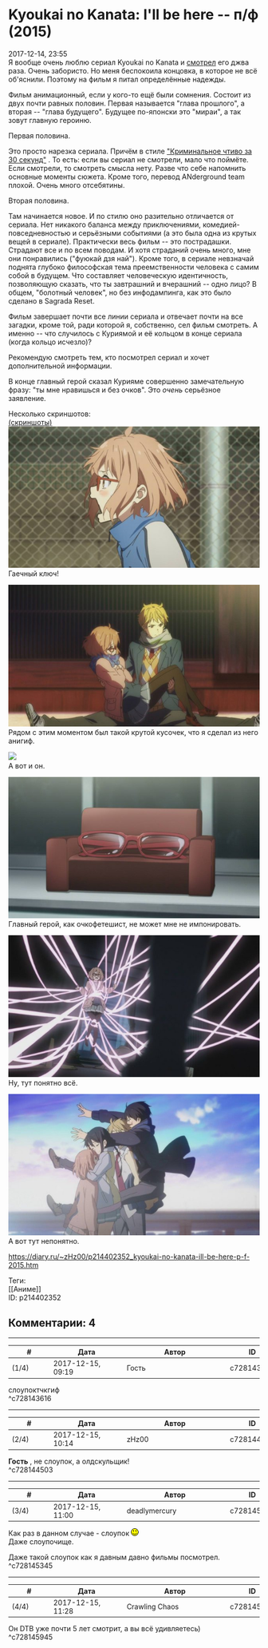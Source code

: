 Kyoukai no Kanata: I'll be here -- п/ф (2015)
=============================================

  
2017-12-14, 23:55  
 Я вообще очень люблю сериал Kyoukai no Kanata и  [смотрел](Kyoukai%20no%20Kanata%2001-12%20END)  его джва раза. Очень забористо. Но меня беспокоила концовка, в которое не всё об'яснили. Поэтому на фильм я питал определённые надежды.   
   
 Фильм анимационный, если у кого-то ещё были сомнения. Состоит из двух почти равных половин. Первая называется "глава прошлого", а вторая -- "глава будущего". Будущее по-японски это "мираи", а так зовут главную героиню.   
   
 Первая половина.   
   
 Это просто нарезка сериала. Причём в стиле  ["Криминальное чтиво за 30 секунд"](https://www.youtube.com/watch?v=2_BEv6pSylQ)  . То есть: если вы сериал не смотрели, мало что поймёте. Если смотрели, то смотреть смысла нету. Разве что себе напомнить основные моменты сюжета. Кроме того, перевод ANderground team плохой. Очень много отсебятины.   
   
 Вторая половина.   
   
 Там начинается новое. И по стилю оно разительно отличается от сериала. Нет никакого баланса между приключениями, комедией-повседневностью и серьёзными событиями (а это была одна из крутых вещей в сериале). Практически весь фильм -- это пострадашки. Страдают все и по всем поводам. И хотя страданий очень много, мне они понравились ("фуюкай дзя най"). Кроме того, в сериале невзначай поднята глубоко философская тема преемственности человека с самим собой в будущем. Что составляет человеческую идентичность, позволяющую сказать, что ты завтрашний и вчерашний -- одно лицо? В общем, "болотный человек", но без инфодампинга, как это было сделано в Sagrada Reset.   
   
 Фильм завершает почти все линии сериала и отвечает почти на все загадки, кроме той, ради которой я, собственно, сел фильм смотреть. А именно -- что случилось с Куриямой и её кольцом в конце сериала (когда кольцо исчезло)?   
   
 Рекомендую смотреть тем, кто посмотрел сериал и хочет дополнительной информации.   
   
 В конце главный герой сказал Курияме совершенно замечательную фразу: "ты мне нравишься и без очков". Это  *очень*  серьёзное заявление.   
   
 Несколько скриншотов:   
   [(скриншоты)](https://zHz00.diary.ru/p214402352.htm?index=1#linkmore214402352m1)      
  [![](pics/CrDZwNPl.jpg)](https://i.imgur.com/CrDZwNP.jpg)    
 Гаечный ключ!   
   
  [![](pics/pPizytol.jpg)](https://i.imgur.com/pPizyto.jpg)    
 Рядом с этим моментом был такой крутой кусочек, что я сделал из него анигиф.   
   
  [![](pics/0e7361d17765.gif)](https://i.imgur.com/fjzXDbO.mp4)    
 А вот и он.   
   
  [![](pics/qFqmqiUl.jpg)](https://i.imgur.com/qFqmqiU.jpg)    
 Главный герой, как очкофетешист, не может мне не импонировать.   
   
  [![](pics/Y3BdFW1l.jpg)](https://i.imgur.com/Y3BdFW1.jpg)    
 Ну, тут понятно всё.   
   
  [![](pics/CiPoSH5l.jpg)](https://i.imgur.com/CiPoSH5.jpg)    
 А вот тут непонятно.   
      
  
<https://diary.ru/~zHz00/p214402352_kyoukai-no-kanata-ill-be-here-p-f-2015.htm>  
  
Теги:  
[[Аниме]]  
ID: p214402352  


Комментарии: 4
--------------

  


---



|         #         |              Дата              |                     Автор                     |           ID           |
| --- | --- | --- | --- |
| (1/4) | 2017-12-15, 09:19 | Гость | c728143616 |

  
 слоупоктчкгиф   
 ^c728143616

---



|         #         |              Дата              |                     Автор                     |           ID           |
| --- | --- | --- | --- |
| (2/4) | 2017-12-15, 10:14 | zHz00 | c728144503 |

  
  **Гость**  , не слоупок, а олдскульщик!   
 ^c728144503

---



|         #         |              Дата              |                     Автор                     |           ID           |
| --- | --- | --- | --- |
| (3/4) | 2017-12-15, 11:00 | deadlymercury | c728145345 |

  
 Как раз в данном случае - слоупок ![:)](pics/3.gif)   
 Даже слоупочище.   
   
 Даже такой слоупок как я давным давно фильмы посмотрел.   
 ^c728145345

---



|         #         |              Дата              |                     Автор                     |           ID           |
| --- | --- | --- | --- |
| (4/4) | 2017-12-15, 11:28 | Crawling Chaos | c728145945 |

  
 Он DTB уже почти 5 лет смотрит, а вы всё удивляетесь)   
 ^c728145945
